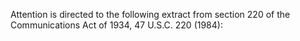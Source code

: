 Attention is directed to the following extract from section 220 of the Communications Act of 1934, 47 U.S.C. 220 (1984):
                      


